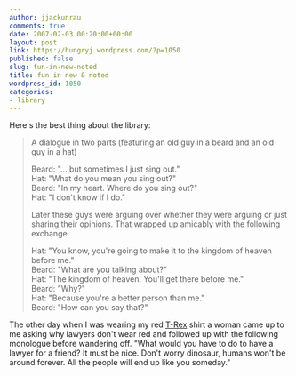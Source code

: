 ```yaml
---
author: jjackunrau
comments: true
date: 2007-02-03 00:20:00+00:00
layout: post
link: https://hungryj.wordpress.com/?p=1050
published: false
slug: fun-in-new-noted
title: fun in new & noted
wordpress_id: 1050
categories:
- library
---
```


Here's the best thing about the library:

<blockquote>A dialogue in two parts (featuring an old guy in a beard and an old guy in a hat)  
  
Beard: "... but sometimes I just sing out."  
Hat: "What do you mean you sing out?"  
Beard: "In my heart.  Where do you sing out?"  
Hat: "I don't know if I do."  
  
Later these guys were arguing over whether they were arguing or just sharing their opinions.  That wrapped up amicably with the following exchange.  
  
Hat: "You know, you're going to make it to the kingdom of heaven before me."  
Beard: "What are you talking about?"  
Hat: "The kingdom of heaven.  You'll get there before me."  
Beard: "Why?"  
Hat: "Because you're a better person than me."  
Beard: "How can you say that?"</blockquote>

The other day when I was wearing my red [T-Rex](http://www.qwantz.com/) shirt a woman came up to me asking why lawyers don't wear red and followed up with the following monologue before wandering off. "What would you have to do to have a lawyer for a friend? It must be nice.  Don't worry dinosaur, humans won't be around forever.  All the people will end up like you someday."
